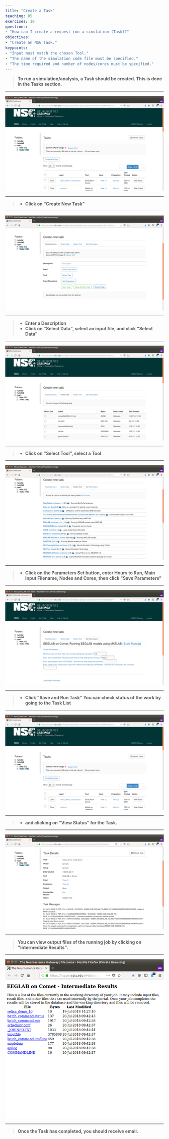 ```yaml
---
title: "Create a Task"
teaching: 05
exercises: 10
questions:
- "How can I create a request run a simulation (Task)?"
objectives:
- "Create an NSG Task."
keypoints:
- "Input must match the chosen Tool."
- "The name of the simulation code file must be specified."
- "The time required and number of nodes/cores must be specified."
---
```


> **To run a simulation/analysis, a Task should be created.  This is
> done in the Tasks section.**

***

![Image of Tasks section](../fig/taskspage.png)

***

> - **Click on "Create New Task"**

***

![Image of Tasks creation page](../fig/createtaskpage.png)

***

> - **Enter a Description**
> - **Click on "Select Data", select an input file, and click "Select Data"**

***

![Image of Select Data page](../fig/selectdatapage.png)

***

> - **Click on "Select Tool", select a Tool**

***

![Image of Select Tool page](../fig/selecttoolpage.png)

***

> - **Click on the Parameters Set button, enter Hours to Run, Main Input Filename,
Nodes and Cores, then click "Save Parameters"**

***

![Image of Set Parameters page](../fig/setparameterspage.png)

***

> - **Click "Save and Run Task"
> You can check status of the work by going to the Task List**

***

![Image of Tasks section](../fig/taskspage.png)

***

> - **and clicking on "View Status" for the Task.**

***

![Image of View Status page](../fig/taskstatuspage.png)

***

> **You can view output files of the running job by clicking on "Intermediate Results".**

***

![Image of Intermediate Results page](../fig/intermediateresultspage.png)

***

> **Once the Task has completed, you should receive email.**
